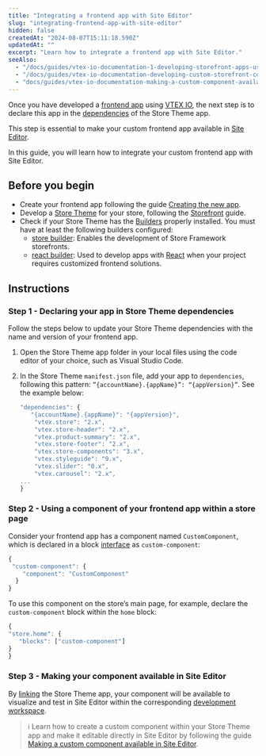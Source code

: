 ```yaml
---
title: "Integrating a frontend app with Site Editor"
slug: "integrating-frontend-app-with-site-editor"
hidden: false
createdAt: "2024-08-07T15:11:18.590Z"
updatedAt: ""
excerpt: "Learn how to integrate a frontend app with Site Editor."
seeAlso:
  - "/docs/guides/vtex-io-documentation-1-developing-storefront-apps-using-react-and-vtex-io"
  - "/docs/guides/vtex-io-documentation-developing-custom-storefront-components"
  - "docs/guides/vtex-io-documentation-making-a-custom-component-available-in-site-editor"
---
```


Once you have developed a [frontend app](https://developers.vtex.com/docs/guides/vtex-io-documentation-1-developing-storefront-apps-using-react-and-vtex-io) using [VTEX IO](https://developers.vtex.com/docs/guides/vtex-io-documentation-what-is-vtex-io), the next step is to declare this app in the [dependencies](https://developers.vtex.com/docs/guides/vtex-io-documentation-dependencies) of the Store Theme app.

This step is essential to make your custom frontend app available in [Site Editor](https://developers.vtex.com/docs/guides/vtex-io-documentation-site-editor).

In this guide, you will learn how to integrate your custom frontend app with Site Editor.
                                                                                   
## Before you begin

- Create your frontend app following the guide [Creating the new app](https://developers.vtex.com/docs/guides/vtex-io-documentation-3-creating-the-new-app).
- Develop a [Store Theme](https://developers.vtex.com/docs/guides/vtex-io-documentation-store-theme) for your store, following the [Storefront](https://developers.vtex.com/docs/guides/getting-started-3) guide.
- Check if your Store Theme has the [Builders](https://developers.vtex.com/docs/guides/vtex-io-documentation-builders) properly installed. You must have at least the following builders configured:
  - [store builder](https://developers.vtex.com/docs/guides/vtex-io-documentation-store-builder): Enables the development of Store Framework storefronts.
  - [react builder](https://developers.vtex.com/docs/guides/vtex-io-documentation-react-builder): Used to develop apps with [React](https://react.dev/) when your project requires customized frontend solutions. 

## Instructions
                
### Step 1 - Declaring your app in Store Theme dependencies

Follow the steps below to update your Store Theme dependencies with the name and version of your frontend app.

1. Open the Store Theme app folder in your local files using the code editor of your choice, such as Visual Studio Code.
2. In the Store Theme `manifest.json` file, add your app to `dependencies`, following this pattern: `”{accountName}.{appName}”: “{appVersion}”`. See the example below:

   ```js
   "dependencies": {
      "{accountName}.{appName}": "{appVersion}",
       "vtex.store": "2.x",
       "vtex.store-header": "2.x",
       "vtex.product-summary": "2.x",
       "vtex.store-footer": "2.x",
       "vtex.store-components": "3.x",
       "vtex.styleguide": "9.x",
       "vtex.slider": "0.x",
       "vtex.carousel": "2.x",
   ...
   }
   ```
                    
### Step 2 - Using a component of your frontend app within a store page

Consider your frontend app has a component named `CustomComponent`, which is declared in a block [interface](https://developers.vtex.com/docs/guides/vtex-io-documentation-interface) as `custom-component`:

```js frontend-app/store/interfaces.json
{
 "custom-component": {
    "component": "CustomComponent"
  }
}
```

To use this component on the store’s main page, for example, declare the `custom-component` block within the `home` block:

```js store-theme/store/blocks/home/home.jsonc
{
"store.home": {
   "blocks": ["custom-component"]
}
}
```

### Step 3 - Making your component available in Site Editor

By [linking](https://developers.vtex.com/docs/guides/vtex-io-documentation-linking-an-app) the Store Theme app, your component will be available to visualize and test in Site Editor within the corresponding [development workspace](https://developers.vtex.com/docs/guides/vtex-io-documentation-creating-a-development-workspace).

> ℹ️ Learn how to create a custom component within your Store Theme app and make it editable directly in Site Editor by following the guide [Making a custom component available in Site Editor](https://developers.vtex.com/docs/guides/vtex-io-documentation-making-a-custom-component-available-in-site-editor).

